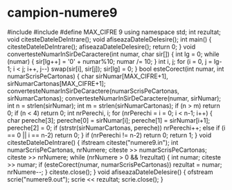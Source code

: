 # campion-numere9
#include <fstream>
#include <cstring>
#define MAX_CIFRE 9
using namespace std;
int rezultat;
void citesteDateleDeIntrare();
void afiseazaDateleDeIesire();
int main()
{
	citesteDateleDeIntrare();
	afiseazaDateleDeIesire();
	return 0;
}
void convertesteNumarInSirDeCaractere(int numar, char sir[])
{
	int lg = 0;
	while (numar)
	{
		sir[lg++] = '0' + numar%10;
		numar /= 10;
	}
	int i, j;
	for (i = 0, j = lg-1; i < j; i++, j--)
		swap(sir[i], sir[j]);
	sir[lg] = 0;
}
bool esteCorect(int numar, int numarScrisPeCartonas)
{
	char sirNumar[MAX_CIFRE+1], sirNumarCartonas[MAX_CIFRE+1];
	convertesteNumarInSirDeCaractere(numarScrisPeCartonas, sirNumarCartonas);
	convertesteNumarInSirDeCaractere(numar, sirNumar);
	int n = strlen(sirNumar);
	int m = strlen(sirNumarCartonas);
	if (n > m) return 0;
	if (n < 4) return 0;
	int nrPerechi, i;
	for (nrPerechi = i = 0; i < n-1; i++)
	{
		char pereche[3];
		pereche[0] = sirNumar[i];
		pereche[1] = sirNumar[i+1];
		pereche[2] = 0;
		if (strstr(sirNumarCartonas, pereche))
			nrPerechi++;
		else if (i == 0 || i == n-2) return 0;
	}
	if (nrPerechi != n-2) return 0;
	return 1;
}
void citesteDateleDeIntrare()
{
	ifstream citeste("numere9.in");
	int numarScrisPeCartonas, nrNumere;
	citeste >> numarScrisPeCartonas;
	citeste >> nrNumere;
	while (nrNumere > 0 && !rezultat)
	{
		int numar;
		citeste >> numar;
		if (esteCorect(numar, numarScrisPeCartonas))
			rezultat = numar;
		nrNumere--;
	}
	citeste.close();
}
void afiseazaDateleDeIesire()
{
	ofstream scrie("numere9.out");
	scrie << rezultat;
	scrie.close();
}
